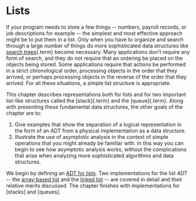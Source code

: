 
# Lists

If your program needs to store a few things -- numbers, payroll
records, or job descriptions for example -- the simplest and most
effective approach might be to put them in a list. Only when you have to
organize and search through a large number of things do more
sophisticated data structures like
[search trees](#search-tree){.term} become
necessary. Many applications don't require any form of search, and they
do not require that an ordering be placed on the objects being stored.
Some applications require that actions be performed in a strict
chronological order, processing objects in the order that they arrived,
or perhaps processing objects in the reverse of the order that they
arrived. For all these situations, a simple list structure is
appropriate.

This chapter describes representations both for lists and for two
important list-like structures called the [stack]{.term} and the [queue]{.term}. Along with
presenting these fundamental data structures, the other goals of the
chapter are to:

1.  Give examples that show the separation of a logical representation
    in the form of an ADT from a physical implementation as a data
    structure.
2.  Illustrate the use of asymptotic analysis in the context of simple
    operations that you might already be familiar with. In this way you
    can begin to see how asymptotic analysis works, without the
    complications that arise when analyzing more sophisticated
    algorithms and data structures.

We begin by defining an [ADT for lists](#the-list-adt). Two implementations for the list ADT -- the
[array-based list](#static-array-based-lists) and the
[linked list](#linked-lists)
-- are covered in detail and their relative merits discussed. The
chapter finishes with implementations for
[stacks] and [queues].
